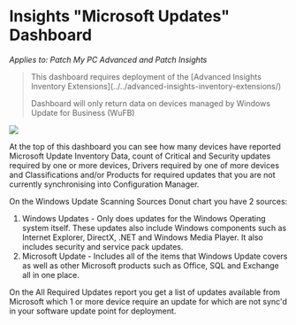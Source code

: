 # Insights "Microsoft Updates" Dashboard

_Applies to: Patch My PC Advanced and Patch Insights_

> This dashboard requires deployment of the \[Advanced Insights Inventory Extensions]\(../../advanced-insights-inventory-extensions/)
>
> Dashboard will only return data on devices managed by Windows Update for Business (WuFB)

![](../../../.gitbook/assets/image-\(310\).png)

At the top of this dashboard you can see how many devices have reported Microsoft Update Inventory Data, count of Critical and Security updates required by one or more devices, Drivers required by one of more devices and Classifications and/or Products for required updates that you are not currently synchronising into Configuration Manager.

On the Windows Update Scanning Sources Donut chart you have 2 sources:

1. Windows Updates - Only does updates for the Windows Operating system itself. These updates also include Windows components such as Internet Explorer, DirectX, .NET and Windows Media Player. It also includes security and service pack updates.
2. Microsoft Update - Includes all of the items that Windows Update covers as well as other Microsoft products such as Office, SQL and Exchange all in one place.

On the All Required Updates report you get a list of updates available from Microsoft which 1 or more device require an update for which are not sync'd in your software update point for deployment.
